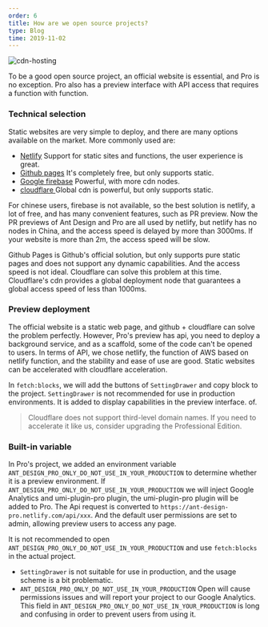 ```yaml
---
order: 6
title: How are we open source projects?
type: Blog
time: 2019-11-02
---
```


![cdn-hosting](https://user-images.githubusercontent.com/8186664/68047427-585cd780-fd19-11e9-9439-0fe05aa93475.png)

To be a good open source project, an official website is essential, and Pro is no exception. Pro also has a preview interface with API access that requires a function with function.

### Technical selection

Static websites are very simple to deploy, and there are many options available on the market. More commonly used are:

- [Netlify](https://docs.netlify.com/) Support for static sites and functions, the user experience is great.
- [Github pages](https://pages.github.com/) It's completely free, but only supports static.
- [Google firebase](https://firebase.google.cn/) Powerful, with more cdn nodes.
- [cloudflare ](https://www.cloudflare.com/) Global cdn is powerful, but only supports static.

For chinese users, firebase is not available, so the best solution is netlify, a lot of free, and has many convenient features, such as PR preview. Now the PR previews of Ant Design and Pro are all used by netlify, but netlify has no nodes in China, and the access speed is delayed by more than 3000ms. If your website is more than 2m, the access speed will be slow.

Github Pages is Github's official solution, but only supports pure static pages and does not support any dynamic capabilities. And the access speed is not ideal. Cloudflare can solve this problem at this time. Cloudflare's cdn provides a global deployment node that guarantees a global access speed of less than 1000ms.

### Preview deployment

The official website is a static web page, and github + cloudflare can solve the problem perfectly. However, Pro's preview has api, you need to deploy a background service, and as a scaffold, some of the code can't be opened to users. In terms of API, we chose netlify, the function of AWS based on netlify function, and the stability and ease of use are good. Static websites can be accelerated with cloudflare acceleration.

In `fetch:blocks`, we will add the buttons of `SettingDrawer` and copy block to the project. `SettingDrawer` is not recommended for use in production environments. It is added to display capabilities in the preview interface. of.

> Cloudflare does not support third-level domain names. If you need to accelerate it like us, consider upgrading the Professional Edition.

### Built-in variable

In Pro's project, we added an environment variable `ANT_DESIGN_PRO_ONLY_DO_NOT_USE_IN_YOUR_PRODUCTION` to determine whether it is a preview environment. If `ANT_DESIGN_PRO_ONLY_DO_NOT_USE_IN_YOUR_PRODUCTION` we will inject Google Analytics and umi-plugin-pro plugin, the umi-plugin-pro plugin will be added to Pro. The Api request is converted to `https://ant-design-pro.netlify.com/api/xxx`. And the default user permissions are set to admin, allowing preview users to access any page.

It is not recommended to open `ANT_DESIGN_PRO_ONLY_DO_NOT_USE_IN_YOUR_PRODUCTION` and use `fetch:blocks` in the actual project.

- `SettingDrawer` is not suitable for use in production, and the usage scheme is a bit problematic.
- `ANT_DESIGN_PRO_ONLY_DO_NOT_USE_IN_YOUR_PRODUCTION` Open will cause permissions issues and will report your project to our Google Analytics. This field in `ANT_DESIGN_PRO_ONLY_DO_NOT_USE_IN_YOUR_PRODUCTION` is long and confusing in order to prevent users from using it.

